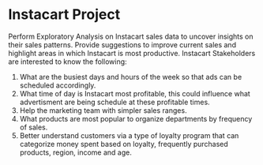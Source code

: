 # Instacart Project

Perform Exploratory Analysis on Instacart sales data to uncover insights on their sales patterns. Provide suggestions to improve current sales and highlight areas in which Instacart is most productive.
Instacart Stakeholders are interested to know the following:
1) What are the busiest days and hours of the week so that ads can be scheduled accordingly.
2) What time of day is Instacart most profitable, this could influence what advertisment are being schedule at these profitable times.
3) Help the marketing team with simpler sales ranges.
4) What products are most popular to organize departments by frequency of sales.
5) Better understand customers via a type of loyalty program that can categorize money spent based on loyalty, frequently purchased products, region, income and age.
